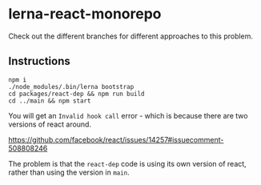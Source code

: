 # lerna-react-monorepo

Check out the different branches for different approaches to this problem. 

## Instructions 

```
npm i 
./node_modules/.bin/lerna bootstrap 
cd packages/react-dep && npm run build 
cd ../main && npm start
```

You will get an `Invalid hook call` error - which is because there are two versions of react around. 

https://github.com/facebook/react/issues/14257#issuecomment-508808246

The problem is that the `react-dep` code is using its own version of react, rather than using the version in `main`. 
